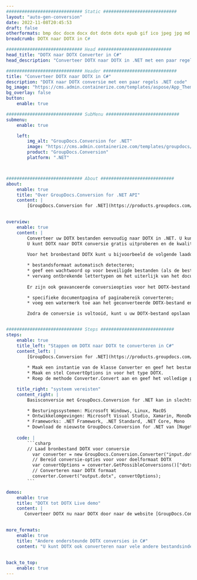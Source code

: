```yaml
---
############################# Static ############################
layout: "auto-gen-conversion"
date: 2022-11-08T20:45:53
draft: false
otherformats: bmp doc docm docx dot dotm dotx epub gif ico jpeg jpg md odt ott pdf png psd rtf tex tif tiff txt xps
breadcrumb: DOTX naar DOTX in C#

############################# Head ############################
head_title: "DOTX naar DOTX Converter in C#"
head_description: "Converteer DOTX naar DOTX in .NET met een paar regels code. Gebruik de GroupDocs Document Conversion API om meer dan 160 bestandsformaten te converteren."

############################# Header ############################
title: "Converteer DOTX naar DOTX in C#"
description: "DOTX naar DOTX conversie met een paar regels .NET code"
bg_image: "https://cms.admin.containerize.com/templates/aspose/App_Themes/V3/images/bg/header1.png"
bg_overlay: false
button:
    enable: true

############################# SubMenu ############################
submenu:
    enable: true

    left:
        img_alt: "GroupDocs.Conversion for .NET"
        image: "https://cms.admin.containerize.com/templates/groupdocs/images/product-logos/90x90-noborder/groupdocs-conversion-net.png"
        product: "GroupDocs.Conversion"
        platform: ".NET"



############################# About ############################
about:
    enable: true
    title: "Over GroupDocs.Conversion for .NET API"
    content: |
        [GroupDocs.Conversion for .NET](https://products.groupdocs.com/conversion/net/) kan worden gebruikt om Microsoft Word, Excel, PowerPoint, PDF, Visio en andere formaten te converteren. GroupDocs.Conversion is een standalone API die geschikt is voor back-end en interne systemen waar hoge prestaties vereist zijn. Het is niet afhankelijk van software zoals Microsoft of Open Office.
    

overview:
    enable: true
    content: |
        Converteer uw DOTX bestanden eenvoudig naar DOTX in .NET. U kunt slechts een paar C# coderegels gebruiken op elk platform naar keuze, zoals - Windows, Linux, macOS.
        U kunt DOTX naar DOTX conversie gratis uitproberen en de kwaliteit van de conversieresultaten evalueren. Naast eenvoudige scenario's voor bestandsconversie kunt u meer geavanceerde opties proberen voor het laden van het bronbestand DOTX en voor het opslaan van het DOTX-uitvoerresultaat. 
        
        Voor het bronbestand DOTX kunt u bijvoorbeeld de volgende laadopties gebruiken:

        * bestandsformaat automatisch detecteren;
        * geef een wachtwoord op voor beveiligde bestanden (als de bestandsindeling dit ondersteunt);
        * vervang ontbrekende lettertypen om het uiterlijk van het document te behouden.
        
        Er zijn ook geavanceerde conversieopties voor het DOTX-bestand:

        * specifieke documentpagina of paginabereik converteren;
        * voeg een watermerk toe aan het geconverteerde DOTX-bestand en nog veel meer.

        Zodra de conversie is voltooid, kunt u uw DOTX-bestand opslaan in het lokale bestandspad of in opslag van derden, zoals FTP, Amazon S3, Google Drive, Dropbox enz. Let op: om DOTX naar {{ te converteren) TO}} er is geen extra software nodig, zoals MS Office, Open Office, Adobe Acrobat Reader enz.


############################# Steps ############################
steps:
    enable: true
    title_left: "Stappen om DOTX naar DOTX te converteren in C#"
    content_left: |
        [GroupDocs.Conversion for .NET](https://products.groupdocs.com/conversion/net/) maakt het gemakkelijk voor ontwikkelaars om een ​​DOTX bestand naar DOTX te converteren met een paar regels code.
        
        * Maak een instantie van de klasse Converter en geef het bestand DOTX het volledige pad
        * Maak en stel ConvertOptions in voor het type DOTX.
        * Roep de methode Converter.Convert aan en geef het volledige pad en formaat (DOTX) door als parameter

    title_right: "systeem vereisten"
    content_right: |
        Basisconversie met GroupDocs.Conversion for .NET kan in slechts een paar eenvoudige stappen worden gedaan. Onze API's worden ondersteund op alle belangrijke platforms en besturingssystemen. Voordat u de onderstaande code uitvoert, moet u ervoor zorgen dat de volgende vereisten op uw systeem zijn geïnstalleerd.

        * Besturingssystemen: Microsoft Windows, Linux, MacOS
        * Ontwikkelomgevingen: Microsoft Visual Studio, Xamarin, MonoDevelop
        * Frameworks: .NET Framework, .NET Standard, .NET Core, Mono
        * Download de nieuwste GroupDocs.Conversion for .NET van [Nuget](https://www.nuget.org/packages/groupdocs.conversion)
         
    code: |
        ```csharp    
        // Laad bronbestand DOTX voor conversie
          var converter = new GroupDocs.Conversion.Converter("input.dotx");
          // Bereid conversie-opties voor voor doelformaat DOTX
          var convertOptions = converter.GetPossibleConversions()["dotx"].ConvertOptions;
          // Converteren naar DOTX formaat
          converter.Convert("output.dotx", convertOptions);
        ```

demos:
    enable: true
    title: "DOTX tot DOTX Live demo"
    content: |
       Converteer DOTX nu naar DOTX door naar de website [GroupDocs.Conversion App](https://products.groupdocs.app/conversion/family) te gaan. Online demo heeft de volgende voordelen:
          

more_formats:
    enable: true
    title: "Andere ondersteunde DOTX conversies in C#"
    content: "U kunt DOTX ook converteren naar vele andere bestandsindelingen. Zie de lijst hieronder."
       
       
back_to_top:
    enable: true
---
```

